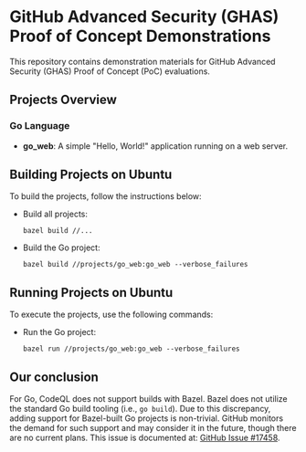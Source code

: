 # GitHub Advanced Security (GHAS) Proof of Concept Demonstrations

This repository contains demonstration materials for GitHub Advanced Security (GHAS) Proof of Concept (PoC) evaluations.

## Projects Overview

### Go Language
- **go_web**: A simple "Hello, World!" application running on a web server.

## Building Projects on Ubuntu

To build the projects, follow the instructions below:

- Build all projects:
  ```
  bazel build //...
  ```

- Build the Go project:
  ```
  bazel build //projects/go_web:go_web --verbose_failures
  ```

## Running Projects on Ubuntu

To execute the projects, use the following commands:

- Run the Go project:
  ```
  bazel run //projects/go_web:go_web --verbose_failures
  ```

## Our conclusion

For Go, CodeQL does not support builds with Bazel. Bazel does not utilize the standard Go build tooling (i.e., `go build`). Due to this discrepancy, adding support for Bazel-built Go projects is non-trivial. GitHub monitors the demand for such support and may consider it in the future, though there are no current plans. This issue is documented at: [GitHub Issue #17458](https://github.com/github/codeql/issues/17458).
